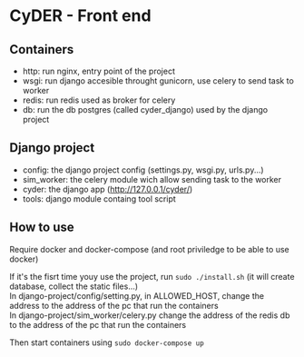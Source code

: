 CyDER - Front end
======

Containers
-------

- http: run nginx, entry point of the project
- wsgi: run django accesible throught gunicorn, use celery to send task to worker
- redis: run redis used as broker for celery
- db: run the db postgres (called cyder_django) used by the django project

Django project
--------

- config: the django project config (settings.py, wsgi.py, urls.py...)  
- sim_worker: the celery module wich allow sending task to the worker  
- cyder: the django app (http://127.0.0.1/cyder/)
- tools: django module containg tool script

How to use
-------

Require docker and docker-compose (and root priviledge to be able to use docker)

If it's the fisrt time youy use the project, run `sudo ./install.sh` (it will create database, collect the static files...)  
In django-project/config/setting.py, in ALLOWED_HOST, change the address to the address of the pc that run the containers  
In django-project/sim_worker/celery.py change the address of the redis db to the address of the pc that run the containers  

Then start containers using `sudo docker-compose up`
